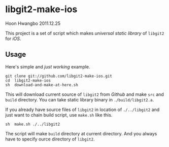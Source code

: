 libgit2-make-ios
================

Hoon Hwangbo
2011.12.25






This project is a set of script which makes *universal static library* of `libgit2` for *iOS*.



Usage
-----

Here's simple and *just working* example.

	git	clone git://github.com/libgit2-make-ios.git
	cd	libgit2-make-ios
	sh	download-and-make-at-here.sh

This will download current source of `libgit2` from *Github* and make `src` and `build` directory. You can take static library binary in `./build/libgit2.a`.

If you already have source files of `libgit2` in location of `./../libgit2` and just want to chain build script, use `make.sh` like this.

	sh	make.sh ./../libgit2
	
The script will make `build` directory at current directory. And you always have to specify ource directory of `libgit2`.



























